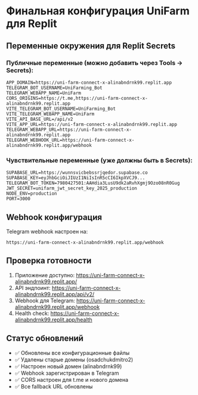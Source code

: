 # Финальная конфигурация UniFarm для Replit

## Переменные окружения для Replit Secrets

### Публичные переменные (можно добавить через Tools → Secrets):

```
APP_DOMAIN=https://uni-farm-connect-x-alinabndrnk99.replit.app
TELEGRAM_BOT_USERNAME=UniFarming_Bot
TELEGRAM_WEBAPP_NAME=UniFarm
CORS_ORIGINS=https://t.me,https://uni-farm-connect-x-alinabndrnk99.replit.app
VITE_TELEGRAM_BOT_USERNAME=UniFarming_Bot
VITE_TELEGRAM_WEBAPP_NAME=UniFarm
VITE_API_BASE_URL=/api/v2
VITE_APP_URL=https://uni-farm-connect-x-alinabndrnk99.replit.app
TELEGRAM_WEBAPP_URL=https://uni-farm-connect-x-alinabndrnk99.replit.app
TELEGRAM_WEBHOOK_URL=https://uni-farm-connect-x-alinabndrnk99.replit.app/webhook
```

### Чувствительные переменные (уже должны быть в Secrets):

```
SUPABASE_URL=https://wunnsvicbebssrjqedor.supabase.co
SUPABASE_KEY=eyJhbGciOiJIUzI1NiIsInR5cCI6IkpXVCJ9...
TELEGRAM_BOT_TOKEN=7980427501:AAHdia3LusU9dk2aRvhXgmj9Ozo08nR0Gug
JWT_SECRET=unifarm_jwt_secret_key_2025_production
NODE_ENV=production
PORT=3000
```

## Webhook конфигурация

Telegram webhook настроен на:
```
https://uni-farm-connect-x-alinabndrnk99.replit.app/webhook
```

## Проверка готовности

1. Приложение доступно: https://uni-farm-connect-x-alinabndrnk99.replit.app/
2. API эндпоинт: https://uni-farm-connect-x-alinabndrnk99.replit.app/api/v2/
3. Webhook для Telegram: https://uni-farm-connect-x-alinabndrnk99.replit.app/webhook
4. Health check: https://uni-farm-connect-x-alinabndrnk99.replit.app/health

## Статус обновлений

- ✅ Обновлены все конфигурационные файлы
- ✅ Удалены старые домены (osadchukdmitro2)
- ✅ Настроен новый домен (alinabndrnk99)
- ✅ Webhook зарегистрирован в Telegram
- ✅ CORS настроен для t.me и нового домена
- ✅ Все fallback URL обновлены
